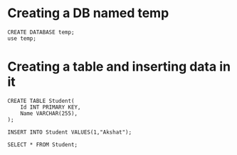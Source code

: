 # Creating a DB named temp
    CREATE DATABASE temp;
    use temp;

# Creating a table and inserting data in it

    CREATE TABLE Student(
        Id INT PRIMARY KEY,
        Name VARCHAR(255),
    );

    INSERT INTO Student VALUES(1,"Akshat");

    SELECT * FROM Student;
    
